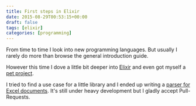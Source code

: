 ```yaml
---
title: First steps in Elixir
date: 2015-08-29T00:53:15+00:00
draft: false
tags: [elixir]
categories: [programming]
---
```


From time to time I look into new programming languages. But usually I rarely do more than browse the general introduction guide.

However this time I dove a little bit deeper into [Elixir](http://elixir-lang.org/) and even got myself a [pet project](https://github.com/leifg/excellent).

I tried to find a use case for a little library and I ended up writing a [parser for Excel documents](https://github.com/leifg/excellent). It's still under heavy development but I gladly accept Pull-Requests.

